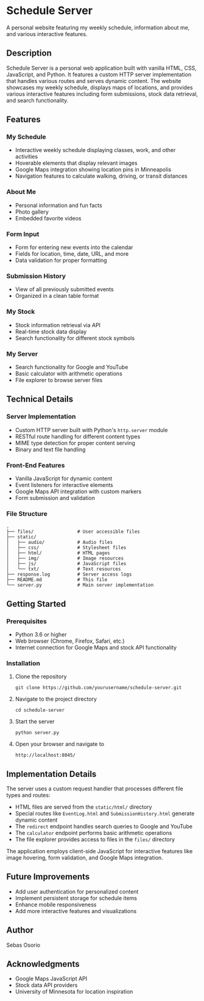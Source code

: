 # Schedule Server

A personal website featuring my weekly schedule, information about me, and various interactive features.

## Description

Schedule Server is a personal web application built with vanilla HTML, CSS, JavaScript, and Python. It features a custom HTTP server implementation that handles various routes and serves dynamic content. The website showcases my weekly schedule, displays maps of locations, and provides various interactive features including form submissions, stock data retrieval, and search functionality.

## Features

### My Schedule
- Interactive weekly schedule displaying classes, work, and other activities
- Hoverable elements that display relevant images
- Google Maps integration showing location pins in Minneapolis
- Navigation features to calculate walking, driving, or transit distances

### About Me
- Personal information and fun facts
- Photo gallery
- Embedded favorite videos

### Form Input
- Form for entering new events into the calendar
- Fields for location, time, date, URL, and more
- Data validation for proper formatting

### Submission History
- View of all previously submitted events
- Organized in a clean table format

### My Stock
- Stock information retrieval via API
- Real-time stock data display
- Search functionality for different stock symbols

### My Server
- Search functionality for Google and YouTube
- Basic calculator with arithmetic operations
- File explorer to browse server files

## Technical Details

### Server Implementation
- Custom HTTP server built with Python's `http.server` module
- RESTful route handling for different content types
- MIME type detection for proper content serving
- Binary and text file handling

### Front-End Features
- Vanilla JavaScript for dynamic content
- Event listeners for interactive elements
- Google Maps API integration with custom markers
- Form submission and validation

### File Structure
```
.
├── files/                # User accessible files
├── static/
│   ├── audio/            # Audio files
│   ├── css/              # Stylesheet files
│   ├── html/             # HTML pages
│   ├── img/              # Image resources
│   ├── js/               # JavaScript files
│   └── txt/              # Text resources
├── response.log          # Server access logs
├── README.md             # This file
└── server.py             # Main server implementation
```

## Getting Started

### Prerequisites
- Python 3.6 or higher
- Web browser (Chrome, Firefox, Safari, etc.)
- Internet connection for Google Maps and stock API functionality

### Installation
1. Clone the repository
   ```
   git clone https://github.com/yourusername/schedule-server.git
   ```
2. Navigate to the project directory
   ```
   cd schedule-server
   ```
3. Start the server
   ```
   python server.py
   ```
4. Open your browser and navigate to
   ```
   http://localhost:8045/
   ```

## Implementation Details

The server uses a custom request handler that processes different file types and routes:

- HTML files are served from the `static/html/` directory
- Special routes like `EventLog.html` and `SubmissionHistory.html` generate dynamic content
- The `redirect` endpoint handles search queries to Google and YouTube
- The `calculator` endpoint performs basic arithmetic operations
- The file explorer provides access to files in the `files/` directory

The application employs client-side JavaScript for interactive features like image hovering, form validation, and Google Maps integration.

## Future Improvements
- Add user authentication for personalized content
- Implement persistent storage for schedule items
- Enhance mobile responsiveness
- Add more interactive features and visualizations

## Author
Sebas Osorio

## Acknowledgments
- Google Maps JavaScript API
- Stock data API providers
- University of Minnesota for location inspiration